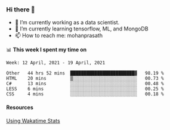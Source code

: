 ### Hi there 👋

- 🔭 I’m currently working as a data scientist.
- 🌱 I’m currently learning tensorflow, ML, and MongoDB
- 📫 How to reach me: mohanprasath

📊 **This week I spent my time on**
<!--START_SECTION:waka-->
```text
Week: 12 April, 2021 - 19 April, 2021

Other   44 hrs 52 mins  ████████████████████████▓   98.19 % 
HTML    20 mins         ▒░░░░░░░░░░░░░░░░░░░░░░░░   00.73 % 
C#      13 mins         ░░░░░░░░░░░░░░░░░░░░░░░░░   00.48 % 
LESS    6 mins          ░░░░░░░░░░░░░░░░░░░░░░░░░   00.25 % 
CSS     4 mins          ░░░░░░░░░░░░░░░░░░░░░░░░░   00.18 % 
```
<!--END_SECTION:waka-->

#### Resources
[Using Wakatime Stats](https://github.com/marketplace/actions/waka-readme)
